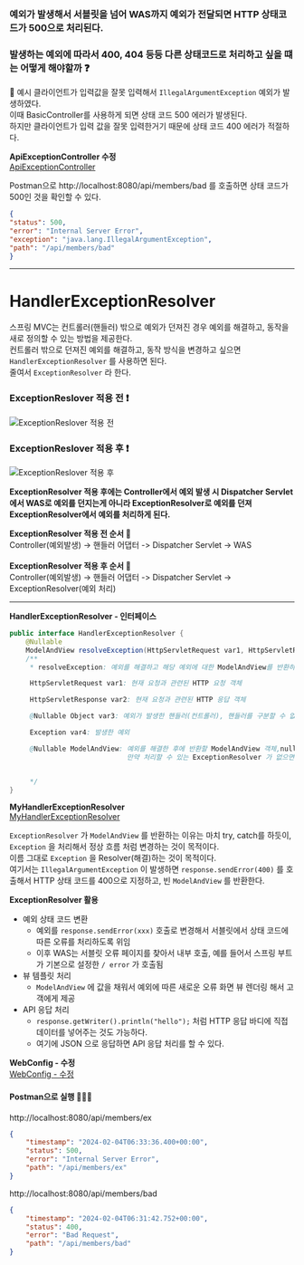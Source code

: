 ### 예외가 발생해서 서블릿을 넘어 WAS까지 예외가 전달되면 HTTP 상태코드가 500으로 처리된다. 
### 발생하는 예외에 따라서 400, 404 등등 다른 상태코드로 처리하고 싶을 떄는 어떻게 해야할까 ❓

📌 예시 
클라이언트가 입력값을 잘못 입력해서 `IllegalArgumentException` 예외가 발생하였다.<br>
이때 BasicController를 사용하게 되면 상태 코드 500 에러가 발생된다.<br>
하지만 클라이언트가 입력 값을 잘못 입력한거기 때문에 상태 코드 400 에러가 적절하다.<br>

**ApiExceptionController 수정** <br>
[ApiExceptionController](https://github.com/imkh817/exception-spring/blob/master/src/main/java/home/exception/api/ApiExceptionController.java)

Postman으로 http://localhost:8080/api/members/bad 를 호출하면 상태 코드가 500인 것을 확인할 수 있다.
```json
{
"status": 500,
"error": "Internal Server Error",
"exception": "java.lang.IllegalArgumentException",
"path": "/api/members/bad"
}
```
***
# HandlerExceptionResolver

스프링 MVC는 컨트롤러(핸들러) 밖으로 예외가 던져진 경우 예외를 해결하고, 동작을 새로 정의할 수 있는 방법을 제공한다.<br>
컨트롤러 밖으로 던져진 예외를 해결하고, 동작 방식을 변경하고 싶으면 `HandlerExceptionResolver` 를 사용하면 된다. <br>
줄여서 `ExceptionResolver` 라 한다.<br>

### ExceptionReslover 적용 전 ❗️
![ExceptionReslover 적용 전](https://blog.kakaocdn.net/dn/dgaoRI/btsEnTVjIyO/FhwFKajqypkc5hDeHASu8k/img.png)

### ExceptionReslover 적용 후 ❗️
![ExceptionReslover 적용 후](https://blog.kakaocdn.net/dn/clwl8g/btsEna3TZdT/5nPKdmFKOO2WnAHBgBCHa0/img.png)

**ExceptionResolver 적용 후에는 Controller에서 예외 발생 시 Dispatcher Servlet에서 WAS로 예외를 던지는게 아니라
ExceptionResolver로 예외를 던져 ExceptionResolver에서 예외를 처리하게 된다.**

**ExceptionResolver 적용 전 순서 📌** <br>
Controller(예외발생) -> 핸들러 어댑터 -> Dispatcher Servlet -> WAS <br><br>
**ExceptionResolver 적용 후 순서 📌**<br>
Controller(예외발생) -> 핸들러 어댑터 -> Dispatcher Servlet -> ExceptionResolver(예외 처리)<br>
***
**HandlerExceptionResolver - 인터페이스**
```java
public interface HandlerExceptionResolver {
    @Nullable
    ModelAndView resolveException(HttpServletRequest var1, HttpServletResponse var2, @Nullable Object var3, Exception var4);
    /**
     * resolveException: 예외를 해결하고 해당 예외에 대한 ModelAndView를 반환하는 메서드

     HttpServletRequest var1: 현재 요청과 관련된 HTTP 요청 객체

     HttpServletResponse var2: 현재 요청과 관련된 HTTP 응답 객체

     @Nullable Object var3: 예외가 발생한 핸들러(컨트롤러), 핸들러를 구분할 수 없는 경우 null이 될 수 있다.

     Exception var4: 발생한 예외

     @Nullable ModelAndView: 예외를 해결한 후에 반환할 ModelAndView 객체,null 을 반환하면, 다음 ExceptionResolver 를 찾아서 실행한다.
                             만약 처리할 수 있는 ExceptionResolver 가 없으면 예외 처리가 안되고, 기존에 발생한 예외를 서블릿 밖으로 던진다.


     */
}
```
**MyHandlerExceptionResolver** <br>
[MyHandlerExceptionResolver]()

`ExceptionResolver` 가 `ModelAndView` 를 반환하는 이유는 마치 try, catch를 하듯이, `Exception` 을 처리해서 정상 흐름 처럼 변경하는 것이 목적이다. <br>
이름 그대로 `Exception` 을 Resolver(해결)하는 것이 목적이다.<br>
여기서는 `IllegalArgumentException` 이 발생하면 `response.sendError(400)` 를 호출해서 HTTP 상태 코드를 400으로 지정하고, 빈 `ModelAndView` 를 반환한다.<br>

**ExceptionResolver 활용** 
- 예외 상태 코드 변환
    - 예외를 `response.sendError(xxx)` 호출로 변경해서 서블릿에서 상태 코드에 따른 오류를 처리하도록 위임
    - 이후 WAS는 서블릿 오류 페이지를 찾아서 내부 호출, 예를 들어서 스프링 부트가 기본으로 설정한 `/ error` 가 호출됨
- 뷰 템플릿 처리
    - `ModelAndView` 에 값을 채워서 예외에 따른 새로운 오류 화면 뷰 렌더링 해서 고객에게 제공
- API 응답 처리
    - `response.getWriter().println("hello");` 처럼 HTTP 응답 바디에 직접 데이터를 넣어주는 것도 가능하다.
    - 여기에 JSON 으로 응답하면 API 응답 처리를 할 수 있다.

**WebConfig - 수정**<br>
[WebConfig - 수정](https://github.com/imkh817/exception-spring/blob/master/src/main/java/home/exception/WebConfig.java)

#### Postman으로 실행 👨🏻‍💻
http://localhost:8080/api/members/ex
```json
{
    "timestamp": "2024-02-04T06:33:36.400+00:00",
    "status": 500,
    "error": "Internal Server Error",
    "path": "/api/members/ex"
}
```
http://localhost:8080/api/members/bad
```json
{
    "timestamp": "2024-02-04T06:31:42.752+00:00",
    "status": 400,
    "error": "Bad Request",
    "path": "/api/members/bad"
}
```